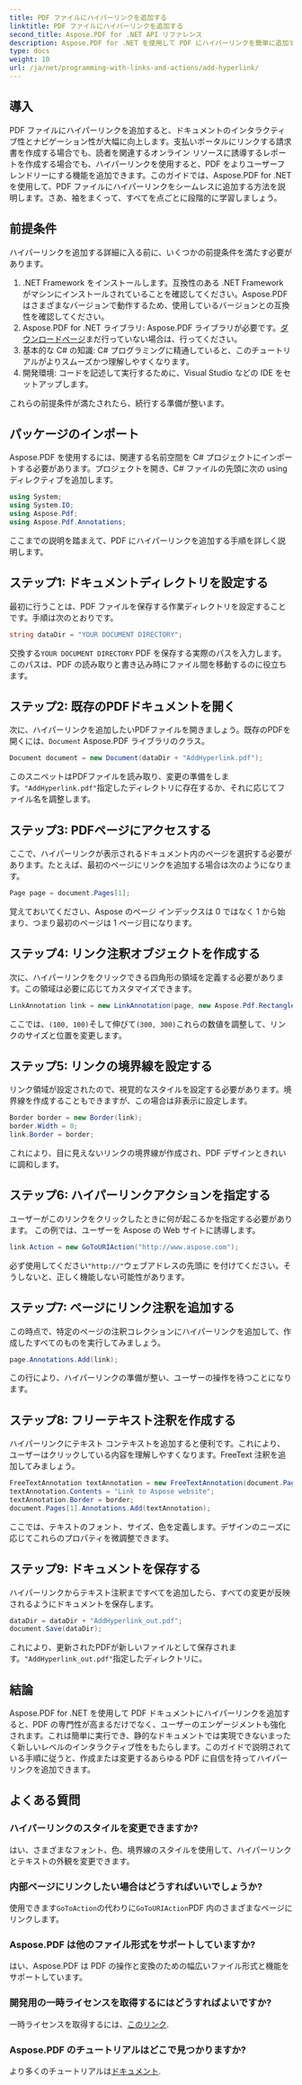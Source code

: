```yaml
---
title: PDF ファイルにハイパーリンクを追加する
linktitle: PDF ファイルにハイパーリンクを追加する
second_title: Aspose.PDF for .NET API リファレンス
description: Aspose.PDF for .NET を使用して PDF にハイパーリンクを簡単に追加する方法を学びます。ドキュメントのインタラクティブ性とユーザー エンゲージメントを高めます。
type: docs
weight: 10
url: /ja/net/programming-with-links-and-actions/add-hyperlink/
---
```

## 導入

PDF ファイルにハイパーリンクを追加すると、ドキュメントのインタラクティブ性とナビゲーション性が大幅に向上します。支払いポータルにリンクする請求書を作成する場合でも、読者を関連するオンライン リソースに誘導するレポートを作成する場合でも、ハイパーリンクを使用すると、PDF をよりユーザーフレンドリーにする機能を追加できます。このガイドでは、Aspose.PDF for .NET を使用して、PDF ファイルにハイパーリンクをシームレスに追加する方法を説明します。さあ、袖をまくって、すべてを点ごとに段階的に学習しましょう。

## 前提条件

ハイパーリンクを追加する詳細に入る前に、いくつかの前提条件を満たす必要があります。

1. .NET Framework をインストールします。互換性のある .NET Framework がマシンにインストールされていることを確認してください。Aspose.PDF はさまざまなバージョンで動作するため、使用しているバージョンとの互換性を確認してください。
2.  Aspose.PDF for .NET ライブラリ: Aspose.PDF ライブラリが必要です。[ダウンロードページ](https://releases.aspose.com/pdf/net/)まだ行っていない場合は、行ってください。
3. 基本的な C# の知識: C# プログラミングに精通していると、このチュートリアルがよりスムーズかつ理解しやすくなります。
4. 開発環境: コードを記述して実行するために、Visual Studio などの IDE をセットアップします。

これらの前提条件が満たされたら、続行する準備が整います。

## パッケージのインポート

Aspose.PDF を使用するには、関連する名前空間を C# プロジェクトにインポートする必要があります。プロジェクトを開き、C# ファイルの先頭に次の using ディレクティブを追加します。

```csharp
using System;
using System.IO;
using Aspose.Pdf;
using Aspose.Pdf.Annotations;
```

ここまでの説明を踏まえて、PDF にハイパーリンクを追加する手順を詳しく説明します。

## ステップ1: ドキュメントディレクトリを設定する

最初に行うことは、PDF ファイルを保存する作業ディレクトリを設定することです。手順は次のとおりです。

```csharp
string dataDir = "YOUR DOCUMENT DIRECTORY";
```

交換する`YOUR DOCUMENT DIRECTORY` PDF を保存する実際のパスを入力します。このパスは、PDF の読み取りと書き込み時にファイル間を移動するのに役立ちます。

## ステップ2: 既存のPDFドキュメントを開く

次に、ハイパーリンクを追加したいPDFファイルを開きましょう。既存のPDFを開くには、`Document` Aspose.PDF ライブラリのクラス。

```csharp
Document document = new Document(dataDir + "AddHyperlink.pdf");
```

このスニペットはPDFファイルを読み取り、変更の準備をします。`"AddHyperlink.pdf"`指定したディレクトリに存在するか、それに応じてファイル名を調整します。

## ステップ3: PDFページにアクセスする

ここで、ハイパーリンクが表示されるドキュメント内のページを選択する必要があります。たとえば、最初のページにリンクを追加する場合は次のようになります。

```csharp
Page page = document.Pages[1];
```

覚えておいてください、Aspose のページ インデックスは 0 ではなく 1 から始まり、つまり最初のページは 1 ページ目になります。

## ステップ4: リンク注釈オブジェクトを作成する

次に、ハイパーリンクをクリックできる四角形の領域を定義する必要があります。この領域は必要に応じてカスタマイズできます。

```csharp
LinkAnnotation link = new LinkAnnotation(page, new Aspose.Pdf.Rectangle(100, 100, 300, 300));
```

ここでは、`(100, 100)`そして伸びて`(300, 300)`これらの数値を調整して、リンクのサイズと位置を変更します。

## ステップ5: リンクの境界線を設定する

リンク領域が設定されたので、視覚的なスタイルを設定する必要があります。境界線を作成することもできますが、この場合は非表示に設定します。

```csharp
Border border = new Border(link);
border.Width = 0;
link.Border = border;
```

これにより、目に見えないリンクの境界線が作成され、PDF デザインときれいに調和します。

## ステップ6: ハイパーリンクアクションを指定する

ユーザーがこのリンクをクリックしたときに何が起こるかを指定する必要があります。 この例では、ユーザーを Aspose の Web サイトに誘導します。

```csharp
link.Action = new GoToURIAction("http://www.aspose.com");
```

必ず使用してください`"http://"`ウェブアドレスの先頭に を付けてください。そうしないと、正しく機能しない可能性があります。

## ステップ7: ページにリンク注釈を追加する

この時点で、特定のページの注釈コレクションにハイパーリンクを追加して、作成したすべてのものを実行してみましょう。

```csharp
page.Annotations.Add(link);
```

この行により、ハイパーリンクの準備が整い、ユーザーの操作を待つことになります。

## ステップ8: フリーテキスト注釈を作成する

ハイパーリンクにテキスト コンテキストを追加すると便利です。これにより、ユーザーはクリックしている内容を理解しやすくなります。FreeText 注釈を追加してみましょう。

```csharp
FreeTextAnnotation textAnnotation = new FreeTextAnnotation(document.Pages[1], new Aspose.Pdf.Rectangle(100, 100, 300, 300), new DefaultAppearance(FontRepository.FindFont("TimesNewRoman"), 10, Color.Blue));
textAnnotation.Contents = "Link to Aspose website";
textAnnotation.Border = border;
document.Pages[1].Annotations.Add(textAnnotation);
```

ここでは、テキストのフォント、サイズ、色を定義します。デザインのニーズに応じてこれらのプロパティを微調整できます。

## ステップ9: ドキュメントを保存する

ハイパーリンクからテキスト注釈まですべてを追加したら、すべての変更が反映されるようにドキュメントを保存します。

```csharp
dataDir = dataDir + "AddHyperlink_out.pdf";
document.Save(dataDir);
```

これにより、更新されたPDFが新しいファイルとして保存されます。`"AddHyperlink_out.pdf"`指定したディレクトリに。

## 結論

Aspose.PDF for .NET を使用して PDF ドキュメントにハイパーリンクを追加すると、PDF の専門性が高まるだけでなく、ユーザーのエンゲージメントも強化されます。これは簡単に実行でき、静的なドキュメントでは実現できないまったく新しいレベルのインタラクティブ性をもたらします。このガイドで説明されている手順に従うと、作成または変更するあらゆる PDF に自信を持ってハイパーリンクを追加できます。 

## よくある質問

### ハイパーリンクのスタイルを変更できますか?  
はい、さまざまなフォント、色、境界線のスタイルを使用して、ハイパーリンクとテキストの外観を変更できます。

### 内部ページにリンクしたい場合はどうすればいいでしょうか?  
使用できます`GoToAction`の代わりに`GoToURIAction`PDF 内のさまざまなページにリンクします。

### Aspose.PDF は他のファイル形式をサポートしていますか?  
はい、Aspose.PDF は PDF の操作と変換のための幅広いファイル形式と機能をサポートしています。

### 開発用の一時ライセンスを取得するにはどうすればよいですか?  
一時ライセンスを取得するには、[このリンク](https://purchase.aspose.com/temporary-license/).

### Aspose.PDF のチュートリアルはどこで見つかりますか?  
より多くのチュートリアルは[ドキュメント](https://reference.aspose.com/pdf/net/).